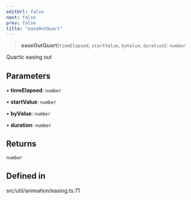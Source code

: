 ```yaml
---
editUrl: false
next: false
prev: false
title: "easeOutQuart"
---
```


> **easeOutQuart**(`timeElapsed`, `startValue`, `byValue`, `duration`): `number`

Quartic easing out

## Parameters

• **timeElapsed**: `number`

• **startValue**: `number`

• **byValue**: `number`

• **duration**: `number`

## Returns

`number`

## Defined in

src/util/animation/easing.ts:71
